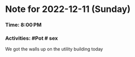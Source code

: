 # Note for 2022-12-11 (Sunday)
### Time: 8:00 PM
### Activities: #Pot  # sex

We got the walls up on the utility building today
